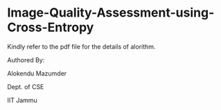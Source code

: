 # Image-Quality-Assessment-using-Cross-Entropy

Kindly refer to the pdf file for the details of alorithm.

Authored By:

Alokendu Mazumder

Dept. of CSE

IIT Jammu
